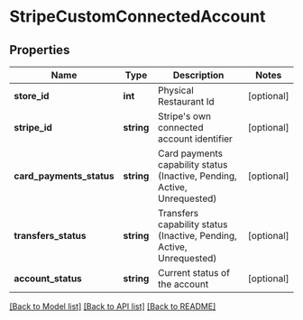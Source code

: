 # StripeCustomConnectedAccount

## Properties
Name | Type | Description | Notes
------------ | ------------- | ------------- | -------------
**store_id** | **int** | Physical Restaurant Id | [optional] 
**stripe_id** | **string** | Stripe&#39;s own connected account identifier | [optional] 
**card_payments_status** | **string** | Card payments capability status (Inactive, Pending, Active, Unrequested) | [optional] 
**transfers_status** | **string** | Transfers capability status (Inactive, Pending, Active, Unrequested) | [optional] 
**account_status** | **string** | Current status of the account | [optional] 

[[Back to Model list]](../README.md#documentation-for-models) [[Back to API list]](../README.md#documentation-for-api-endpoints) [[Back to README]](../README.md)


